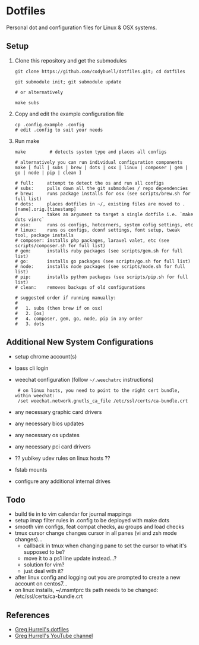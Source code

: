 Dotfiles
========

Personal dot and configuration files for Linux & OSX systems.

Setup
-----

 1. Clone this repository and get the submodules

        git clone https://github.com/codybuell/dotfiles.git; cd dotfiles

        git submodule init; git submodule update

        # or alternatively

        make subs

 2. Copy and edit the example configuration file

        cp .config.example .config
        # edit .config to suit your needs

 3. Run make

        make         # detects system type and places all configs
        
        # alternatively you can run individual configuration components
        make [ full | subs | brew | dots | osx | linux | composer | gem | go | node | pip | clean ]
        
        # full:     attempt to detect the os and run all configs
        # subs:     pulls down all the git submodules / repo dependencies
        # brew:     runs package installs for osx (see scripts/brew.sh for full list)
        # dots:     places dotfiles in ~/, existing files are moved to .[name].orig.[timestamp]
        #           takes an argument to target a single dotfile i.e. `make dots vimrc`
        # osx:      runs os configs, hotcorners, system cofig settings, etc
        # linux:    runs os configs, dconf settings, font setup, tweak tool, package installs
        # composer: installs php packages, laravel valet, etc (see scripts/composer.sh for full list)
        # gem:      installs ruby packages (see scripts/gem.sh for full list)
        # go:       installs go packages (see scripts/go.sh for full list)
        # node:     installs node packages (see scripts/node.sh for full list)
        # pip:      installs python packages (see scripts/pip.sh for full list)
        # clean:    removes backups of old configurations
        
        # suggested order if running manually:
        #
        #   1. subs (then brew if on osx)
        #   2. [os]
        #   4. composer, gem, go, node, pip in any order
        #   3. dots

Additional New System Configurations
------------------------------------

 - setup chrome account(s)
 - lpass cli login
 - weechat configuration (follow `~/.weechatrc` instructions)

        # on linux hosts, you need to point to the right cert bundle, within weechat:
        /set weechat.network.gnutls_ca_file /etc/ssl/certs/ca-bundle.crt

 - any necessary graphic card drivers
 - any necessary bios updates
 - any necessary os updates
 - any necessary pci card drivers
 - ?? yubikey udev rules on linux hosts ??
 - fstab mounts
 - configure any additional internal drives

Todo
----

- build tie in to vim calendar for journal mappings
- setup imap filter rules in .config to be deployed with make dots
- smooth vim configs, feat compat checks, au groups and load checks
- tmux cursor change changes cursor in all panes (vi and zsh mode changes)...
   - callback in tmux when changing pane to set the cursor to what it's supposed to be?
   - move it to a ps1 line update instead...?
   - solution for vim?
   - just deal with it?
- after linux config and logging out you are prompted to create a new account on centos7...
- on linux installs, ~/.msmtprc tls path needs to be changed:  /etc/ssl/certs/ca-bundle.crt

References
----------

- [Greg Hurrell's dotfiles](https://github.com/wincent/wincent)
- [Greg Hurrell's YouTube channel](https://www.youtube.com/channel/UCXPHFM88IlFn68OmLwtPmZA)
